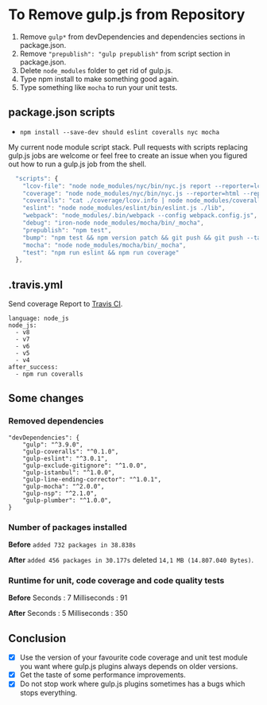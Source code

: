 # To Remove gulp.js from Repository

1.  Remove `gulp*` from devDependencies and dependencies sections in package.json.
2.  Remove `"prepublish": "gulp prepublish"` from script section in package.json.
3.  Delete `node_modules` folder to get rid of gulp.js.
4.  Type npm install to make something good again.
5.  Type something like `mocha` to run your unit tests.

## package.json scripts

-   `npm install --save-dev should eslint coveralls nyc mocha`

My current node module script stack. Pull requests with scripts replacing gulp.js jobs are welcome or feel free to create an issue when you figured out how to run a gulp.js job from the shell.

```javascript
  "scripts": {
    "lcov-file": "node node_modules/nyc/bin/nyc.js report --reporter=lcov",
    "coverage": "node node_modules/nyc/bin/nyc.js --reporter=html --reporter=text mocha && npm run lcov-file",
    "coveralls": "cat ./coverage/lcov.info | node node_modules/coveralls/bin/coveralls.js",
    "eslint": "node node_modules/eslint/bin/eslint.js ./lib",
    "webpack": "node_modules/.bin/webpack --config webpack.config.js",
    "debug": "iron-node node_modules/mocha/bin/_mocha",
    "prepublish": "npm test",
    "bump": "npm test && npm version patch && git push && git push --tags && npm publish",
    "mocha": "node node_modules/mocha/bin/_mocha",
    "test": "npm run eslint && npm run coverage"
  },
``` 

## .travis.yml

Send coverage Report to [Travis CI](https://travis-ci.org/).

    language: node_js
    node_js:
      - v8
      - v7
      - v6
      - v5
      - v4
    after_success:
      - npm run coveralls

## Some changes

### Removed dependencies

    "devDependencies": {
        "gulp": "^3.9.0",
        "gulp-coveralls": "^0.1.0",
        "gulp-eslint": "^3.0.1",
        "gulp-exclude-gitignore": "^1.0.0",
        "gulp-istanbul": "^1.0.0",
        "gulp-line-ending-corrector": "^1.0.1",
        "gulp-mocha": "^2.0.0",
        "gulp-nsp": "^2.1.0",
        "gulp-plumber": "^1.0.0",
    }

### Number of packages installed

**Before**
`added 732 packages in 38.838s`

**After**
`added 456 packages in 30.177s` deleted `14,1 MB (14.807.040 Bytes)`.

### Runtime for unit, code coverage and code quality tests

**Before**
Seconds           : 7
Milliseconds      : 91

**After**
Seconds           : 5
Milliseconds      : 350

## Conclusion

-   [x] Use the version of your favourite code coverage and unit test module you want where gulp.js plugins always depends on older versions.
-   [x] Get the taste of some performance improvements.
-   [x] Do not stop work where gulp.js plugins sometimes has a bugs which stops everything.
